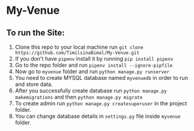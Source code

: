 # My-Venue
## To run the Site:
1. Clone this repo to your local machine run `git clone https://github.com/TimilsinaBimal/My-Venue.git`
2. If you don't have `pipenv` install it by running `pip install pipenv`
3. Go to the repo folder and run  `pipenv install --ignore-pipfile`
4. Now go to `myvenue` folder and run  `python manage.py runserver`
5. You need to create MYSQL database named `myvenuedb` in order to run and store data.
6. After you successfully create database run `python manage.py makemigrations` and then `python manage.py migrate`
7. To create admin run `python manage.py createsuperuser` in the project folder.
8. You can change database details in  `settings.py` file inside `myvenue` folder.
